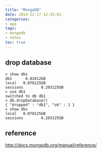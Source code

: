 ```yaml
---
title: "MongoDB"
date: 2014-12-17 12:35:01
categories:
- app
tags:
- mongodb
- notes
toc: true
---
```


## drop database

```
> show dbs
db1      0.03412GB
local   0.078125GB
sessions        0.203125GB
> use db1
switched to db db1
> db.dropDatabase()
{ "dropped" : "db1", "ok" : 1 }
> show dbs
local   0.078125GB
sessions        0.203125GB
```

## reference

http://docs.mongodb.org/manual/reference/
